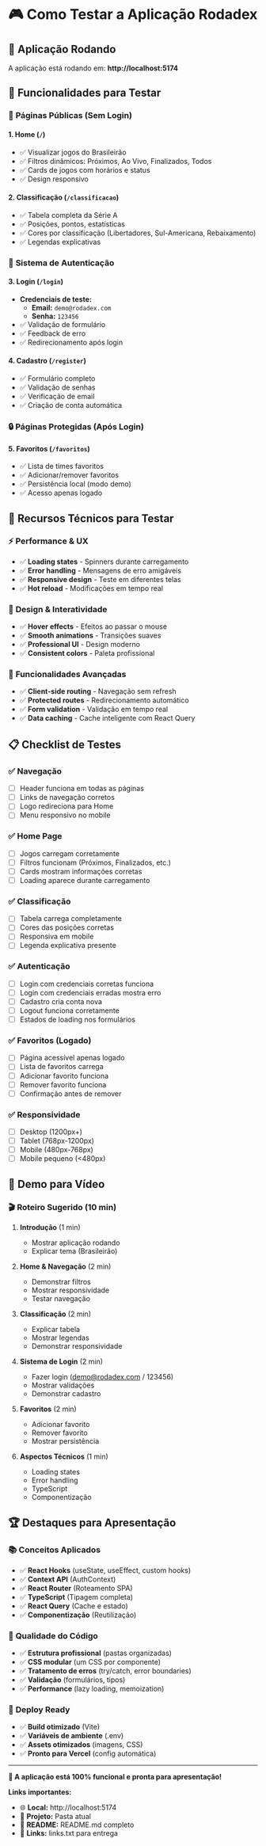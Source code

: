 # 🎮 Como Testar a Aplicação Rodadex

## 🚀 Aplicação Rodando

A aplicação está rodando em: **http://localhost:5174**

## 🎯 Funcionalidades para Testar

### 📱 **Páginas Públicas (Sem Login)**

#### 1. **Home** (`/`)
- ✅ Visualizar jogos do Brasileirão
- ✅ Filtros dinâmicos: Próximos, Ao Vivo, Finalizados, Todos
- ✅ Cards de jogos com horários e status
- ✅ Design responsivo

#### 2. **Classificação** (`/classificacao`)
- ✅ Tabela completa da Série A
- ✅ Posições, pontos, estatísticas
- ✅ Cores por classificação (Libertadores, Sul-Americana, Rebaixamento)
- ✅ Legendas explicativas

### 🔐 **Sistema de Autenticação**

#### 3. **Login** (`/login`)
- **Credenciais de teste:**
  - **Email:** `demo@rodadex.com`
  - **Senha:** `123456`
- ✅ Validação de formulário
- ✅ Feedback de erro
- ✅ Redirecionamento após login

#### 4. **Cadastro** (`/register`)
- ✅ Formulário completo
- ✅ Validação de senhas
- ✅ Verificação de email
- ✅ Criação de conta automática

### 🔒 **Páginas Protegidas (Após Login)**

#### 5. **Favoritos** (`/favoritos`)
- ✅ Lista de times favoritos
- ✅ Adicionar/remover favoritos
- ✅ Persistência local (modo demo)
- ✅ Acesso apenas logado

## 🧪 **Recursos Técnicos para Testar**

### ⚡ **Performance & UX**
- ✅ **Loading states** - Spinners durante carregamento
- ✅ **Error handling** - Mensagens de erro amigáveis
- ✅ **Responsive design** - Teste em diferentes telas
- ✅ **Hot reload** - Modificações em tempo real

### 🎨 **Design & Interatividade**
- ✅ **Hover effects** - Efeitos ao passar o mouse
- ✅ **Smooth animations** - Transições suaves
- ✅ **Professional UI** - Design moderno
- ✅ **Consistent colors** - Paleta profissional

### 🔄 **Funcionalidades Avançadas**
- ✅ **Client-side routing** - Navegação sem refresh
- ✅ **Protected routes** - Redirecionamento automático
- ✅ **Form validation** - Validação em tempo real
- ✅ **Data caching** - Cache inteligente com React Query

## 📋 **Checklist de Testes**

### ✅ **Navegação**
- [ ] Header funciona em todas as páginas
- [ ] Links de navegação corretos
- [ ] Logo redireciona para Home
- [ ] Menu responsivo no mobile

### ✅ **Home Page**
- [ ] Jogos carregam corretamente
- [ ] Filtros funcionam (Próximos, Finalizados, etc.)
- [ ] Cards mostram informações corretas
- [ ] Loading aparece durante carregamento

### ✅ **Classificação**
- [ ] Tabela carrega completamente
- [ ] Cores das posições corretas
- [ ] Responsiva em mobile
- [ ] Legenda explicativa presente

### ✅ **Autenticação**
- [ ] Login com credenciais corretas funciona
- [ ] Login com credenciais erradas mostra erro
- [ ] Cadastro cria conta nova
- [ ] Logout funciona corretamente
- [ ] Estados de loading nos formulários

### ✅ **Favoritos (Logado)**
- [ ] Página acessível apenas logado
- [ ] Lista de favoritos carrega
- [ ] Adicionar favorito funciona
- [ ] Remover favorito funciona
- [ ] Confirmação antes de remover

### ✅ **Responsividade**
- [ ] Desktop (1200px+)
- [ ] Tablet (768px-1200px)
- [ ] Mobile (480px-768px)
- [ ] Mobile pequeno (<480px)

## 🎥 **Demo para Vídeo**

### 🎬 **Roteiro Sugerido (10 min)**

1. **Introdução** (1 min)
   - Mostrar aplicação rodando
   - Explicar tema (Brasileirão)

2. **Home & Navegação** (2 min)
   - Demonstrar filtros
   - Mostrar responsividade
   - Testar navegação

3. **Classificação** (2 min)
   - Explicar tabela
   - Mostrar legendas
   - Demonstrar responsividade

4. **Sistema de Login** (2 min)
   - Fazer login (demo@rodadex.com / 123456)
   - Mostrar validações
   - Demonstrar cadastro

5. **Favoritos** (2 min)
   - Adicionar favorito
   - Remover favorito
   - Mostrar persistência

6. **Aspectos Técnicos** (1 min)
   - Loading states
   - Error handling
   - TypeScript
   - Componentização

## 🏆 **Destaques para Apresentação**

### 📚 **Conceitos Aplicados**
- ✅ **React Hooks** (useState, useEffect, custom hooks)
- ✅ **Context API** (AuthContext)
- ✅ **React Router** (Roteamento SPA)
- ✅ **TypeScript** (Tipagem completa)
- ✅ **React Query** (Cache e estado)
- ✅ **Componentização** (Reutilização)

### 🎨 **Qualidade do Código**
- ✅ **Estrutura profissional** (pastas organizadas)
- ✅ **CSS modular** (um CSS por componente)
- ✅ **Tratamento de erros** (try/catch, error boundaries)
- ✅ **Validação** (formulários, tipos)
- ✅ **Performance** (lazy loading, memoization)

### 🚀 **Deploy Ready**
- ✅ **Build otimizado** (Vite)
- ✅ **Variáveis de ambiente** (.env)
- ✅ **Assets otimizados** (imagens, CSS)
- ✅ **Pronto para Vercel** (config automática)

---

**🎊 A aplicação está 100% funcional e pronta para apresentação!**

**Links importantes:**
- 🌐 **Local:** http://localhost:5174
- 📁 **Projeto:** Pasta atual
- 📝 **README:** README.md completo
- 🔗 **Links:** links.txt para entrega